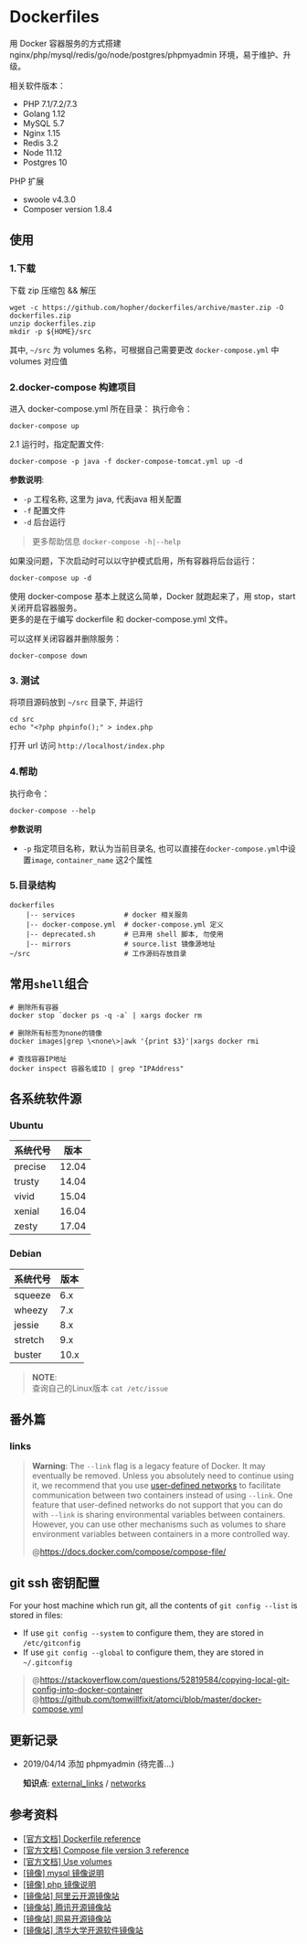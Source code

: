 # Dockerfiles

用 Docker 容器服务的方式搭建 nginx/php/mysql/redis/go/node/postgres/phpmyadmin 环境，易于维护、升级。

相关软件版本：
- PHP 7.1/7.2/7.3
- Golang 1.12
- MySQL 5.7
- Nginx 1.15
- Redis 3.2
- Node 11.12
- Postgres 10

PHP 扩展
- swoole v4.3.0
- Composer version 1.8.4

## 使用

### 1.下载

下载 zip 压缩包 && 解压

```
wget -c https://github.com/hopher/dockerfiles/archive/master.zip -O dockerfiles.zip
unzip dockerfiles.zip
mkdir -p ${HOME}/src
```

其中, `~/src` 为 volumes 名称，可根据自己需要更改 `docker-compose.yml` 中 volumes 对应值

### 2.docker-compose 构建项目

进入 docker-compose.yml 所在目录：
执行命令：
```
docker-compose up
```  

2.1 运行时，指定配置文件: 
```
docker-compose -p java -f docker-compose-tomcat.yml up -d
```

**参数说明**:

- `-p` 工程名称, 这里为 java, 代表java 相关配置
- `-f` 配置文件
- `-d` 后台运行

> 更多帮助信息 `docker-compose -h|--help`

如果没问题，下次启动时可以以守护模式启用，所有容器将后台运行：  
```
docker-compose up -d
``` 

使用 docker-compose 基本上就这么简单，Docker 就跑起来了，用 stop，start 关闭开启容器服务。  
更多的是在于编写 dockerfile 和 docker-compose.yml 文件。 

可以这样关闭容器并删除服务：
```
docker-compose down
```

### 3. 测试

将项目源码放到 `~/src` 目录下, 并运行

```
cd src
echo "<?php phpinfo();" > index.php
```

打开 url 访问 `http://localhost/index.php`


### 4.帮助

执行命令：
```
docker-compose --help
```  
**参数说明**

- `-p` 指定项目名称，默认为当前目录名, 也可以直接在`docker-compose.yml`中设置`image`, `container_name` 这2个属性

### 5.目录结构

```
dockerfiles
    |-- services            # docker 相关服务
    |-- docker-compose.yml  # docker-compose.yml 定义
    |-- deprecated.sh       # 已弃用 shell 脚本, 勿使用
    |-- mirrors             # source.list 镜像源地址
~/src                       # 工作源码存放目录
```

## 常用`shell`组合

```
# 删除所有容器
docker stop `docker ps -q -a` | xargs docker rm

# 删除所有标签为none的镜像
docker images|grep \<none\>|awk '{print $3}'|xargs docker rmi

# 查找容器IP地址
docker inspect 容器名或ID | grep "IPAddress"
```

## 各系统软件源

### Ubuntu

| 系统代号 | 版本  |
| -------- | ----- |
| precise  | 12.04 |
| trusty   | 14.04 |
| vivid    | 15.04 |
| xenial   | 16.04 |
| zesty    | 17.04 |

### Debian

| 系统代号 | 版本 |
| -------- | ---- |
| squeeze  | 6.x  |
| wheezy   | 7.x  |
| jessie   | 8.x  |
| stretch  | 9.x  |
| buster   | 10.x |

> **NOTE**:  
> 查询自己的Linux版本 `cat /etc/issue`

## 番外篇

### links


> **Warning**: The `--link` flag is a legacy feature of Docker. It may eventually be removed. Unless you absolutely need to continue using it, we recommend that you use [user-defined networks](https://docs.docker.com/engine/userguide/networking//#user-defined-networks) to facilitate communication between two containers instead of using `--link`. One feature that user-defined networks do not support that you can do with `--link` is sharing environmental variables between containers. However, you can use other mechanisms such as volumes to share environment variables between containers in a more controlled way.
>
> @https://docs.docker.com/compose/compose-file/


## git ssh 密钥配置

For your host machine which run git, all the contents of `git config --list` is stored in files:

- If use `git config --system` to configure them, they are stored in `/etc/gitconfig`
- If use `git config --global` to configure them, they are stored in `~/.gitconfig`

> @https://stackoverflow.com/questions/52819584/copying-local-git-config-into-docker-container
> @https://github.com/tomwillfixit/atomci/blob/master/docker-compose.yml

## 更新记录

- 2019/04/14 添加 phpmyadmin (待完善...)

  **知识点**: 
  [external_links](https://docs.docker.com/compose/compose-file/#external_links) / 
  [networks](https://docs.docker.com/compose/compose-file/#networks)

##  参考资料
- [[官方文档] Dockerfile reference](https://docs.docker.com/engine/reference/builder/)
- [[官方文档] Compose file version 3 reference](https://docs.docker.com/compose/compose-file/)
- [[官方文档] Use volumes](https://docs.docker.com/storage/volumes/)
- [[镜像] mysql 镜像说明](https://hub.docker.com/_/mysql/)
- [[镜像] php 镜像说明](https://hub.docker.com/_/php/)
- [[镜像站] 阿里云开源镜像站](https://opsx.alibaba.com/mirror)
- [[镜像站] 腾讯开源镜像站](https://mirrors.cloud.tencent.com/index.html)
- [[镜像站] 网易开源镜像站](http://mirrors.163.com/)
- [[镜像站] 清华大学开源软件镜像站](https://mirrors.tuna.tsinghua.edu.cn/help/debian/)